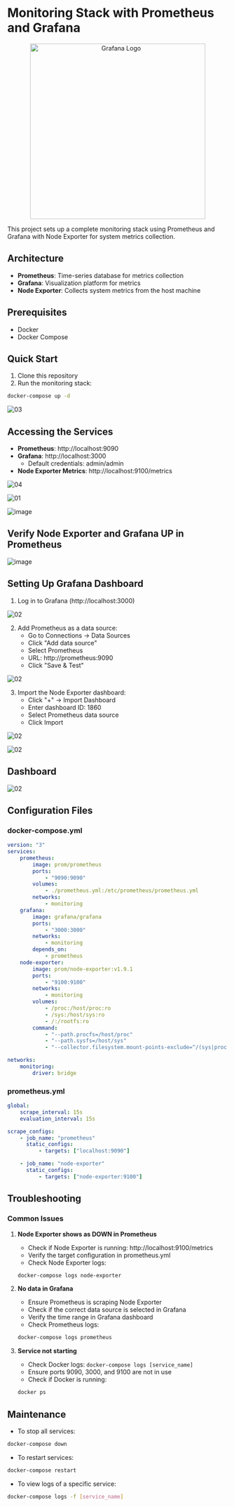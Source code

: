 # Monitoring Stack with Prometheus and Grafana

<div align="center">
    <img src="/assets/12.png" alt="Grafana Logo" style="width: 400px; height: auto;">
</div>

This project sets up a complete monitoring stack using Prometheus and Grafana with Node Exporter for system metrics collection.

## Architecture

-   **Prometheus**: Time-series database for metrics collection
-   **Grafana**: Visualization platform for metrics
-   **Node Exporter**: Collects system metrics from the host machine

## Prerequisites

-   Docker
-   Docker Compose

## Quick Start

1. Clone this repository
2. Run the monitoring stack:

```bash
docker-compose up -d
```

![03](https://github.com/user-attachments/assets/759290ab-b04c-4ab6-b180-e18b2e063b84)

## Accessing the Services

-   **Prometheus**: http://localhost:9090
-   **Grafana**: http://localhost:3000
    -   Default credentials: admin/admin
-   **Node Exporter Metrics**: http://localhost:9100/metrics

![04](https://github.com/user-attachments/assets/ae5f2b8a-7732-4830-9b54-01f4654a0b08)

![01](https://github.com/user-attachments/assets/cdb1e10d-a737-4669-83cd-f9cca09bce64)

![image](https://github.com/user-attachments/assets/a94c614a-079c-480f-bd39-a83688e90dcc)


## Verify Node Exporter and Grafana UP in Prometheus

![image](https://github.com/user-attachments/assets/24a2c29b-ffde-4203-a23e-034908775585)

## Setting Up Grafana Dashboard

1. Log in to Grafana (http://localhost:3000)

![02](https://github.com/user-attachments/assets/99249083-c81b-454e-936b-86e5c82b0380)


2. Add Prometheus as a data source:
    - Go to Connections → Data Sources
    - Click "Add data source"
    - Select Prometheus
    - URL: http://prometheus:9090
    - Click "Save & Test"

![02](https://github.com/user-attachments/assets/bb50bd8e-3864-4039-8799-bc707f9d3c8b)


3. Import the Node Exporter dashboard:
    - Click "+" → Import Dashboard
    - Enter dashboard ID: 1860
    - Select Prometheus data source
    - Click Import

![02](https://github.com/user-attachments/assets/0e1c27a6-7173-49ce-9738-bdb447a58048)

![02](https://github.com/user-attachments/assets/63c18d0f-17b7-4cd6-8fe1-eb761e6d535a)


## Dashboard

![02](https://github.com/user-attachments/assets/bd9741ed-bae6-426d-8e45-235ddf0b7538)


## Configuration Files

### docker-compose.yml

```yaml
version: "3"
services:
    prometheus:
        image: prom/prometheus
        ports:
            - "9090:9090"
        volumes:
            - ./prometheus.yml:/etc/prometheus/prometheus.yml
        networks:
            - monitoring
    grafana:
        image: grafana/grafana
        ports:
            - "3000:3000"
        networks:
            - monitoring
        depends_on:
            - prometheus
    node-exporter:
        image: prom/node-exporter:v1.9.1
        ports:
            - "9100:9100"
        networks:
            - monitoring
        volumes:
            - /proc:/host/proc:ro
            - /sys:/host/sys:ro
            - /:/rootfs:ro
        command:
            - "--path.procfs=/host/proc"
            - "--path.sysfs=/host/sys"
            - "--collector.filesystem.mount-points-exclude=^/(sys|proc|dev|host|etc)($$|/)"

networks:
    monitoring:
        driver: bridge
```

### prometheus.yml

```yaml
global:
    scrape_interval: 15s
    evaluation_interval: 15s

scrape_configs:
    - job_name: "prometheus"
      static_configs:
          - targets: ["localhost:9090"]

    - job_name: "node-exporter"
      static_configs:
          - targets: ["node-exporter:9100"]
```

## Troubleshooting

### Common Issues

1. **Node Exporter shows as DOWN in Prometheus**

    - Check if Node Exporter is running: http://localhost:9100/metrics
    - Verify the target configuration in prometheus.yml
    - Check Node Exporter logs:

    ```bash
    docker-compose logs node-exporter
    ```

2. **No data in Grafana**

    - Ensure Prometheus is scraping Node Exporter
    - Check if the correct data source is selected in Grafana
    - Verify the time range in Grafana dashboard
    - Check Prometheus logs:

    ```bash
    docker-compose logs prometheus
    ```

3. **Service not starting**
    - Check Docker logs: `docker-compose logs [service_name]`
    - Ensure ports 9090, 3000, and 9100 are not in use
    - Check if Docker is running:
    ```bash
    docker ps
    ```

## Maintenance

-   To stop all services:

```bash
docker-compose down
```

-   To restart services:

```bash
docker-compose restart
```

-   To view logs of a specific service:

```bash
docker-compose logs -f [service_name]
```
